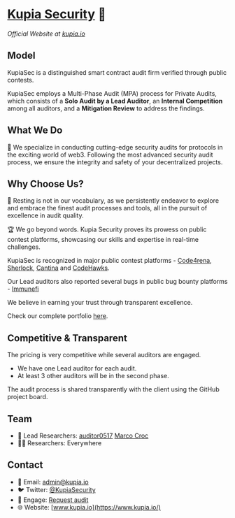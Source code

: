 # [Kupia Security](https://www.kupia.io/) 🔐
_Official Website at [kupia.io](https://www.kupia.io/)_

## Model
KupiaSec is a distinguished smart contract audit firm verified through public contests.

KupiaSec employs a Multi-Phase Audit (MPA) process for Private Audits, which consists of a **Solo Audit by a Lead Auditor**, an **Internal Competition** among all auditors, and a **Mitigation Review** to address the findings.

## What We Do
💎 We specialize in conducting cutting-edge security audits for protocols in the exciting world of web3.
Following the most advanced security audit process, we ensure the integrity and safety of your decentralized projects.

##  Why Choose Us?
🚀 Resting is not in our vocabulary, as we persistently endeavor to explore and embrace the finest audit processes and tools, all in the pursuit of excellence in audit quality.

🏆 We go beyond words. Kupia Security proves its prowess on public contest platforms, showcasing our skills and expertise in real-time challenges. 

KupiaSec is recognized in major public contest platforms - [Code4rena](https://code4rena.com/leaderboard), [Sherlock](https://audits.sherlock.xyz/leaderboard), [Cantina](https://cantina.xyz/u/KupiaSec) and [CodeHawks](https://profiles.cyfrin.io/u/kupiasec).

Our Lead auditors also reported several bugs in public bug bounty platforms - [Immunefi](https://immunefi.com/leaderboard/)

We believe in earning your trust through transparent excellence.

Check our complete portfolio [here](https://github.com/KupiaSec/portfolio).

## Competitive & Transparent
The pricing is very competitive while several auditors are engaged.
- We have one Lead auditor for each audit.
- At least 3 other auditors will be in the second phase.

The audit process is shared transparently with the client using the GitHub project board.

## Team
- 🥷 Lead Researchers: [auditor0517](https://twitter.com/auditor0517) [Marco Croc](https://twitter.com/malicator)
- 🧑‍💼 Researchers: Everywhere

## Contact
- 📧 Email: admin@kupia.io
- 🐦 Twitter: [@KupiaSecurity](https://twitter.com/KupiaSecurity)
- 🤝 Engage: [Request audit](https://tally.so/r/nWrWgR)
- 🌐 Website: [www.kupia.io](https://www.kupia.io/)
